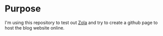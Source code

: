 # Purpose

I'm using this repository to test out [Zola](https://www.getzola.org/) and try to create a github page to host the blog website online.
